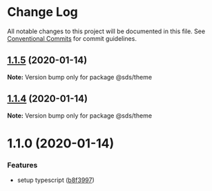 # Change Log

All notable changes to this project will be documented in this file.
See [Conventional Commits](https://conventionalcommits.org) for commit guidelines.

## [1.1.5](https://github.com/Swingvy/ds-monorepo/compare/@sds/theme@1.1.0...@sds/theme@1.1.5) (2020-01-14)

**Note:** Version bump only for package @sds/theme





## [1.1.4](https://github.com/Swingvy/ds-monorepo/compare/@sds/theme@1.1.0...@sds/theme@1.1.4) (2020-01-14)

**Note:** Version bump only for package @sds/theme





# 1.1.0 (2020-01-14)

### Features

-   setup typescript ([b8f3997](https://github.com/Swingvy/ds-monorepo/commit/b8f3997b8c72515cd5133cf5c8a7604000a6b3a2))
